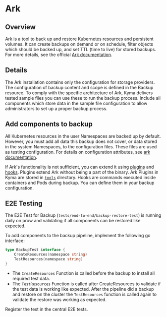 # Ark

## Overview

Ark is a tool to back up and restore Kubernetes resources and persistent volumes. It can create backups on demand or on schedule, filter objects which should be backed up, and set TTL (time to live) for stored backups. For more details, see the official [Ark documentation](https://heptio.github.io/velero/v0.9.0/).

## Details

The Ark installation contains only the configuration for storage providers. The configuration of backup content and scope is defined in the Backup resource. To comply with the specific architecture of Ark, Kyma delivers tested sample files you can use these to run the backup process. Include all components which store data in the sample file configuration to allow administrators to set up a proper backup process.



## Add components to backup

All Kubernetes resources in the user Namespaces are backed up by default. However, you must add all data this backup does not cover, or data stored in the system Namespaces, to the configuration files. These files are used as testing configuration. For details on configuration attributes, see [ark documentation](https://github.com/heptio/velero/blob/master/docs/api-types/backup.md).

If Ark's functionality is not sufficient, you can extend it using [plugins](https://heptio.github.io/velero/v0.10.0/plugins) and [hooks](https://heptio.github.io/velero/v0.10.0/hooks). Plugins extend Ark without being a part of the binary. Ark Plugins in Kyma are stored in [`tools`](tools/ark-plugins) directory. Hooks are commands executed inside containers and Pods during backup. You can define them in your backup configuration.

## E2E Testing

The E2E Test for Backup (`tests/end-to-end/backup-restore-test`) is running daily on prow and validating if all components can be restored like expected.

To add components to the backup pipeline, implement the following go interface:

```go
type BackupTest interface {
    CreateResources(namespace string)
    TestResources(namespace string)
}
```

- The `CreateResources` Function is called before the backup to install all required test data. 
- The `TestResources` Function is called after CreateResources to validate if the test data is working like expected. After the pipeline did a backup and restore on the cluster the `TestResources` function is called again to validate the restore was working as expected.

Register the test in the central E2E tests.
